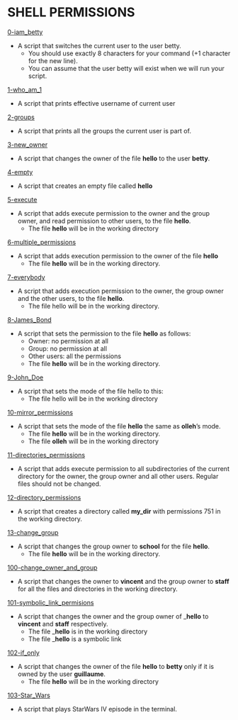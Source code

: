 # SHELL PERMISSIONS
[0-iam_betty](https://github.com/Didimukhtar/alx-system_engineering-devops/blob/b390a028730c9639fd1170badfacb72f8e985174/0x01-shell_permissions/0-iam_betty)
- A script that switches the current user to the user betty.
    - You should use exactly 8 characters for your command (+1 character for the new line).
    - You can assume that the user betty will exist when we will run your script.

[1-who_am_1](https://github.com/Didimukhtar/alx-system_engineering-devops/blob/b390a028730c9639fd1170badfacb72f8e985174/0x01-shell_permissions/1-who_am_i) 
- A script that prints effective username of current user

[2-groups](https://github.com/Didimukhtar/alx-system_engineering-devops/blob/b390a028730c9639fd1170badfacb72f8e985174/0x01-shell_permissions/2-groups)
- A script that prints all the groups the current user is part of.

[3-new_owner](https://github.com/Didimukhtar/alx-system_engineering-devops/blob/b390a028730c9639fd1170badfacb72f8e985174/0x01-shell_permissions/3-new_owner)
- A script that changes the owner of the file __hello__ to the user __betty__.

[4-empty](https://github.com/Didimukhtar/alx-system_engineering-devops/blob/b390a028730c9639fd1170badfacb72f8e985174/0x01-shell_permissions/4-empty)
- A script that creates an empty file called __hello__

[5-execute](https://github.com/Didimukhtar/alx-system_engineering-devops/blob/b390a028730c9639fd1170badfacb72f8e985174/0x01-shell_permissions/5-execute)
- A script that adds execute permission to the owner and the group owner, and read permission to other users, to the file __hello__.
    - The file __hello__ will be in the working directory

[6-multiple_permissions](https://github.com/Didimukhtar/alx-system_engineering-devops/blob/b390a028730c9639fd1170badfacb72f8e985174/0x01-shell_permissions/6-multiple_permissions)
- A script that adds execution permission to the owner of the file __hello__
    - The file __hello__ will be in the working directory.

[7-everybody](https://github.com/Didimukhtar/alx-system_engineering-devops/blob/b390a028730c9639fd1170badfacb72f8e985174/0x01-shell_permissions/7-everybody)
- A script that adds execution permission to the owner, the group owner and the other users, to the file __hello__.
    - The file hello will be in the working directory.

[8-James_Bond](https://github.com/Didimukhtar/alx-system_engineering-devops/blob/b390a028730c9639fd1170badfacb72f8e985174/0x01-shell_permissions/8-James_Bond)
- A script that sets the permission to the file __hello__ as follows:
    - Owner: no permission at all
    - Group: no permission at all
    - Other users: all the permissions
    - The file __hello__ will be in the working directory.

[9-John_Doe](https://github.com/Didimukhtar/alx-system_engineering-devops/blob/b390a028730c9639fd1170badfacb72f8e985174/0x01-shell_permissions/9-John_Doe)
- A script that sets the mode of the file hello to this:
    - The file hello will be in the working directory

[10-mirror_permissions](https://github.com/Didimukhtar/alx-system_engineering-devops/blob/b390a028730c9639fd1170badfacb72f8e985174/0x01-shell_permissions/10-mirror_permissions)
- A script that sets the mode of the file __hello__ the same as __olleh__’s mode.
    - The file __hello__ will be in the working directory.
    - The file __olleh__ will be in the working directory

[11-directories_permissions](https://github.com/Didimukhtar/alx-system_engineering-devops/blob/b390a028730c9639fd1170badfacb72f8e985174/0x01-shell_permissions/11-directories_permissions)
- A script that adds execute permission to all subdirectories of the current directory for the owner, the group owner and all other users. Regular files should not be changed.

[12-directory_permissions](https://github.com/Didimukhtar/alx-system_engineering-devops/blob/b390a028730c9639fd1170badfacb72f8e985174/0x01-shell_permissions/12-directory_permissions)
- A script that creates a directory called __my_dir__ with permissions 751 in the working directory.

[13-change_group](https://github.com/Didimukhtar/alx-system_engineering-devops/blob/b390a028730c9639fd1170badfacb72f8e985174/0x01-shell_permissions/13-change_group)
- A script that changes the group owner to __school__ for the file __hello__.
    - The file __hello__ will be in the working directory.

[100-change_owner_and_group](https://github.com/Didimukhtar/alx-system_engineering-devops/blob/b390a028730c9639fd1170badfacb72f8e985174/0x01-shell_permissions/100-change_owner_and_group)
- A script that changes the owner to __vincent__ and the group owner to __staff__ for all the files and directories in the working directory.

[101-symbolic_link_permisions](https://github.com/Didimukhtar/alx-system_engineering-devops/blob/b390a028730c9639fd1170badfacb72f8e985174/0x01-shell_permissions/101-symbolic_link_permissions)
- A script that changes the owner and the group owner of ___hello__ to __vincent__ and __staff__ respectively.
    - The file ___hello__ is in the working directory
    - The file ___hello__ is a symbolic link

[102-if_only](https://github.com/Didimukhtar/alx-system_engineering-devops/blob/b390a028730c9639fd1170badfacb72f8e985174/0x01-shell_permissions/102-if_only)
- A script that changes the owner of the file __hello__ to __betty__ only if it is owned by the user __guillaume__.
    - The file __hello__ will be in the working directory

[103-Star_Wars](https://github.com/Didimukhtar/alx-system_engineering-devops/blob/b390a028730c9639fd1170badfacb72f8e985174/0x01-shell_permissions/103-Star_Wars)
- A script that plays StarWars IV episode in the terminal. 

